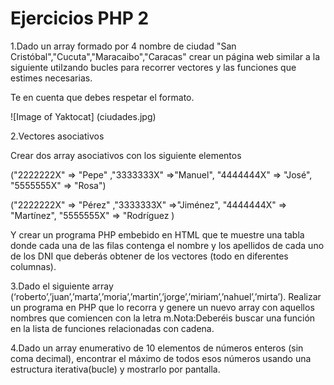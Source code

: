 # Ejercicios PHP 2

1.Dado un array formado por 4 nombre de ciudad "San Cristóbal","Cucuta","Maracaibo","Caracas" crear un página web similar a la siguiente utilzando bucles para recorrer vectores y las funciones que estimes necesarias.

Te en cuenta que debes respetar el formato.

![Image of Yaktocat] (ciudades.jpg)

2.Vectores asociativos

Crear dos array asociativos con los siguiente elementos

("2222222X" => "Pepe" ,"3333333X" =>"Manuel", "4444444X" => "José", "5555555X" => "Rosa")

("2222222X" => "Pérez" ,"3333333X" =>"Jiménez", "4444444X" => "Martínez", "5555555X" => "Rodríguez )

Y crear un programa PHP embebido en HTML que te muestre una tabla donde cada una de las filas contenga el nombre y los apellidos de cada uno de los DNI que deberás obtener de los vectores (todo en diferentes columnas).

3.Dado el siguiente array (‘roberto’,’juan’,’marta’,’moria’,’martin’,’jorge’,’miriam’,’nahuel’,’mirta’). Realizar un programa en PHP que lo recorra y genere un nuevo array con aquellos nombres que comiencen con la letra m.Nota:Deberéis buscar una función en la lista de funciones relacionadas con cadena.

4.Dado un array enumerativo de 10 elementos de números enteros (sin coma decimal), encontrar el máximo de todos esos números usando una estructura iterativa(bucle) y mostrarlo por pantalla.
